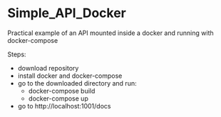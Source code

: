 # Simple_API_Docker
Practical example of an API mounted inside a docker and running with docker-compose

Steps:
- download repository
- install docker and docker-compose
- go to the downloaded directory and run:
  - docker-compose build
  - docker-compose up
- go to http://localhost:1001/docs
